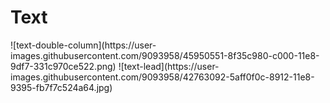 # Text <Badge text="todo" type="warn" vertical="middle" />
<Todo name="text-double-column" />
![text-double-column](https://user-images.githubusercontent.com/9093958/45950551-8f35c980-c000-11e8-9df7-331c970ce522.png)

<Todo name="text-lead" />
![text-lead](https://user-images.githubusercontent.com/9093958/42763092-5aff0f0c-8912-11e8-9395-fb7f7c524a64.jpg)